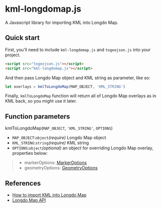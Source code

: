 # kml-longdomap.js
A Javascript library for importing KML into Longdo Map.

## Quick start
First, you'll need to include `kml-longdomap.js` and `togeojson.js` into your project.

```html
<script src="togeojson.js"></script>
<script src="kml-longdomap.js"></script>
```
And then pass Longdo Map object and KML string as parameter, like so:
```javascript
let overlays = kmlToLongdoMap(MAP_OBJECT, 'KML_STRING')
```
Finally, `kmlToLongdoMap` function will return all of Longdo Map overlays as in KML back, so you might use it later.

## Function parameters
kmlToLongdoMap(`MAP_OBJECT`, `'KML_STRING'`, `OPTIONS`)
* `MAP_OBJECT`:`object`*(require)* Longdo Map object
* `KML_STRING`:`string`*(require)* KML string
* `OPTIONS`:`object`*(optional)* an object for overriding Longdo Map overlay, properties below:
>* markerOptions: [MarkerOptions](http://api.longdo.com/map/doc/content/#MarkerOptions)
>* geometryOptions: [GeometryOptions](http://api.longdo.com/map/doc/content/#GeometryOptions)

## References
* [How to import KML into Longdo Map](https://map.longdo.com/docs/javascript/kml)
* [Longdo Map API](https://map.longdo.com/docs/javascript/getting-started)
